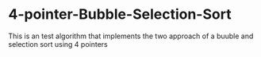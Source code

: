 # 4-pointer-Bubble-Selection-Sort
This is an test algorithm that implements the two approach of a buuble and selection sort using 4 pointers
